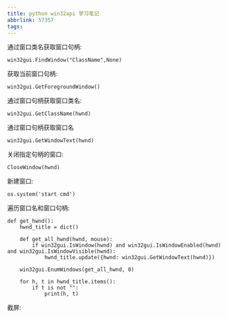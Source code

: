 ```yaml
---
title: python win32api 学习笔记
abbrlink: 57357
tags:
---
```


通过窗口类名获取窗口句柄:

`win32gui.FindWindow("ClassName",None)`

获取当前窗口句柄:

`win32gui.GetForegroundWindow()`

通过窗口句柄获取窗口类名:

`win32gui.GetClassName(hwnd)`

通过窗口句柄获取窗口名

`win32gui.GetWindowText(hwnd)`

关闭指定句柄的窗口:

`CloseWindow(hwnd)`

新建窗口:

`os.system('start cmd')`

遍历窗口名和窗口句柄:

```
def get_hwnd():
    hwnd_title = dict()

    def get_all_hwnd(hwnd, mouse):
        if win32gui.IsWindow(hwnd) and win32gui.IsWindowEnabled(hwnd) and win32gui.IsWindowVisible(hwnd):
            hwnd_title.update({hwnd: win32gui.GetWindowText(hwnd)})

    win32gui.EnumWindows(get_all_hwnd, 0)

    for h, t in hwnd_title.items():
        if t is not "":
            print(h, t)
```

截屏:

